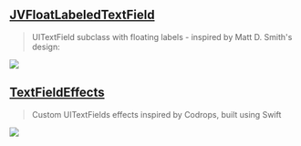 [JVFloatLabeledTextField](https://github.com/jverdi/JVFloatLabeledTextField)
--
> UITextField subclass with floating labels - inspired by Matt D. Smith's design:

![](https://camo.githubusercontent.com/be57d040ec0ce5d6467fb73564c6bcb6c76d5a7b/687474703a2f2f6472696262626c652e73332e616d617a6f6e6177732e636f6d2f75736572732f363431302f73637265656e73686f74732f313235343433392f666f726d2d616e696d6174696f6e2d5f6769665f2e676966)

[TextFieldEffects](https://github.com/raulriera/TextFieldEffects)
--
> Custom UITextFields effects inspired by Codrops, built using Swift

![](https://github.com/raulriera/TextFieldEffects/raw/master/Screenshots/Isao.gif)
